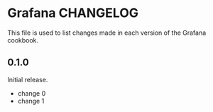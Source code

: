 # Grafana CHANGELOG

This file is used to list changes made in each version of the Grafana cookbook.

## 0.1.0

Initial release.

- change 0
- change 1
